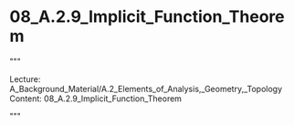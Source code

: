 # 08_A.2.9_Implicit_Function_Theorem

"""

Lecture: A_Background_Material/A.2_Elements_of_Analysis,_Geometry,_Topology
Content: 08_A.2.9_Implicit_Function_Theorem

"""

